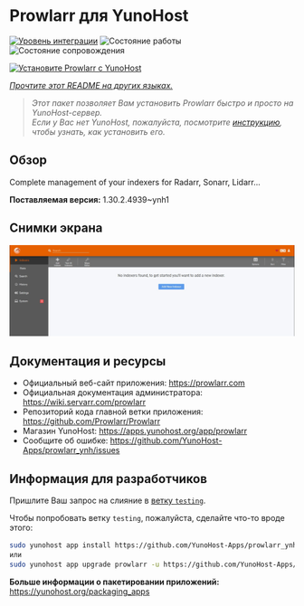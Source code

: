 <!--
Важно: этот README был автоматически сгенерирован <https://github.com/YunoHost/apps/tree/master/tools/readme_generator>
Он НЕ ДОЛЖЕН редактироваться вручную.
-->

# Prowlarr для YunoHost

[![Уровень интеграции](https://apps.yunohost.org/badge/integration/prowlarr)](https://ci-apps.yunohost.org/ci/apps/prowlarr/)
![Состояние работы](https://apps.yunohost.org/badge/state/prowlarr)
![Состояние сопровождения](https://apps.yunohost.org/badge/maintained/prowlarr)

[![Установите Prowlarr с YunoHost](https://install-app.yunohost.org/install-with-yunohost.svg)](https://install-app.yunohost.org/?app=prowlarr)

*[Прочтите этот README на других языках.](./ALL_README.md)*

> *Этот пакет позволяет Вам установить Prowlarr быстро и просто на YunoHost-сервер.*  
> *Если у Вас нет YunoHost, пожалуйста, посмотрите [инструкцию](https://yunohost.org/install), чтобы узнать, как установить его.*

## Обзор

Complete management of your indexers for Radarr, Sonarr, Lidarr...

**Поставляемая версия:** 1.30.2.4939~ynh1

## Снимки экрана

![Снимок экрана Prowlarr](./doc/screenshots/screenshot.jpg)

## Документация и ресурсы

- Официальный веб-сайт приложения: <https://prowlarr.com>
- Официальная документация администратора: <https://wiki.servarr.com/prowlarr>
- Репозиторий кода главной ветки приложения: <https://github.com/Prowlarr/Prowlarr>
- Магазин YunoHost: <https://apps.yunohost.org/app/prowlarr>
- Сообщите об ошибке: <https://github.com/YunoHost-Apps/prowlarr_ynh/issues>

## Информация для разработчиков

Пришлите Ваш запрос на слияние в [ветку `testing`](https://github.com/YunoHost-Apps/prowlarr_ynh/tree/testing).

Чтобы попробовать ветку `testing`, пожалуйста, сделайте что-то вроде этого:

```bash
sudo yunohost app install https://github.com/YunoHost-Apps/prowlarr_ynh/tree/testing --debug
или
sudo yunohost app upgrade prowlarr -u https://github.com/YunoHost-Apps/prowlarr_ynh/tree/testing --debug
```

**Больше информации о пакетировании приложений:** <https://yunohost.org/packaging_apps>
